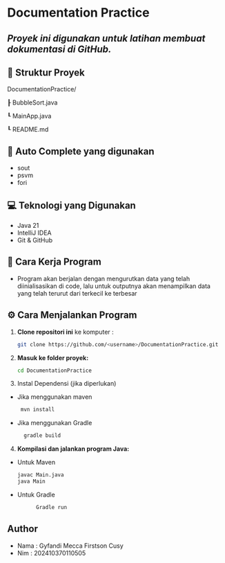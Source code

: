 # Documentation Practice
## _Proyek ini digunakan untuk latihan membuat dokumentasi di GitHub._

## 🧩 Struktur Proyek
DocumentationPractice/

┠ BubbleSort.java

┖ MainApp.java

┖ README.md

## 🎯 Auto Complete yang digunakan

- sout
- psvm
- fori

## 💻 Teknologi yang Digunakan
- Java 21
- IntelliJ IDEA
- Git & GitHub

## 📇 Cara Kerja Program
- Program akan berjalan dengan mengurutkan data yang telah diinialisasikan di code, lalu untuk outputnya akan menampilkan data yang telah terurut dari terkecil ke terbesar



## ⚙️ Cara Menjalankan Program
1. **Clone repositori ini** ke komputer :
   ```bash
   git clone https://github.com/<username>/DocumentationPractice.git

2. **Masuk ke folder proyek:**
    ```bash 
    cd DocumentationPractice

3. Instal Dependensi (jika diperlukan)
- Jika menggunakan maven
   ```bash 
    mvn install
   
- Jika menggunakan Gradle
    ```bash 
      gradle build

4. **Kompilasi dan jalankan program Java:**
- Untuk Maven
    ```bash
    javac Main.java
    java Main

- Untuk Gradle
  ```bash
        Gradle run

## Author
- Nama : Gyfandi Mecca Firstson Cusy
- Nim : 202410370110505
